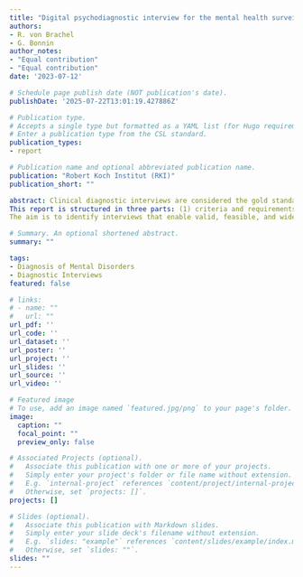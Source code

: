```yaml
---
title: "Digital psychodiagnostic interview for the mental health surveillance (MHS)"
authors:
- R. von Brachel
- G. Bonnin
author_notes:
- "Equal contribution"
- "Equal contribution"
date: '2023-07-12'

# Schedule page publish date (NOT publication's date).
publishDate: '2025-07-22T13:01:19.427886Z'

# Publication type.
# Accepts a single type but formatted as a YAML list (for Hugo requirements).
# Enter a publication type from the CSL standard.
publication_types:
- report

# Publication name and optional abbreviated publication name.
publication: "Robert Koch Institut (RKI)"
publication_short: ""

abstract: Clinical diagnostic interviews are considered the gold standard for assessing mental disorders and are thus a key tool in epidemiological research on mental health. However, due to their complexity and resource intensity, they pose specific challenges when applied in large-scale population-based studies. In mid-2023, this expert report was commissioned by the Robert Koch Institute (RKI) to provide a systematic overview of internationally used clinical interviews and to evaluate their suitability for mental health surveillance in German-speaking populations — with a particular focus on their potential for open-source digital implementation.
This report is structured in three parts: (1) criteria and requirements for evaluating clinical diagnostic interviews, (2) a systematic overview of relevant instruments, and (3) practical recommendations for implementing mental health surveillance.
The aim is to identify interviews that enable valid, feasible, and widely accepted assessment of mental disorders — especially in the context of large-scale, resource-efficient, and future-ready population studies.

# Summary. An optional shortened abstract.
summary: ""

tags:
- Diagnosis of Mental Disorders
- Diagnostic Interviews
featured: false

# links:
# - name: ""
#   url: ""
url_pdf: ''
url_code: ''
url_dataset: ''
url_poster: ''
url_project: ''
url_slides: ''
url_source: ''
url_video: ''

# Featured image
# To use, add an image named `featured.jpg/png` to your page's folder. 
image:
  caption: ""
  focal_point: ""
  preview_only: false

# Associated Projects (optional).
#   Associate this publication with one or more of your projects.
#   Simply enter your project's folder or file name without extension.
#   E.g. `internal-project` references `content/project/internal-project/index.md`.
#   Otherwise, set `projects: []`.
projects: []

# Slides (optional).
#   Associate this publication with Markdown slides.
#   Simply enter your slide deck's filename without extension.
#   E.g. `slides: "example"` references `content/slides/example/index.md`.
#   Otherwise, set `slides: ""`.
slides: ""
---
```


